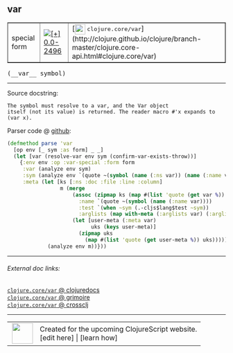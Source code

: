 ## var



 <table border="1">
<tr>
<td>special form</td>
<td><a href="https://github.com/cljsinfo/cljs-api-docs/tree/0.0-2496"><img valign="middle" alt="[+] 0.0-2496" title="Added in 0.0-2496" src="https://img.shields.io/badge/+-0.0--2496-lightgrey.svg"></a> </td>
<td>
[<img height="24px" valign="middle" src="http://i.imgur.com/1GjPKvB.png"> <samp>clojure.core/var</samp>](http://clojure.github.io/clojure/branch-master/clojure.core-api.html#clojure.core/var)
</td>
</tr>
</table>


 <samp>
(__var__ symbol)<br>
</samp>

---





Source docstring:

```
The symbol must resolve to a var, and the Var object
itself (not its value) is returned. The reader macro #'x expands to (var x).
```


Parser code @ [github](https://github.com/clojure/clojurescript/blob/r3149/src/clj/cljs/analyzer.clj#L656-L672):

```clj
(defmethod parse 'var
  [op env [_ sym :as form] _ _]
  (let [var (resolve-var env sym (confirm-var-exists-throw))]
    {:env env :op :var-special :form form
     :var (analyze env sym)
     :sym (analyze env `(quote ~(symbol (name (:ns var)) (name (:name var)))))
     :meta (let [ks [:ns :doc :file :line :column]
                 m (merge
                     (assoc (zipmap ks (map #(list 'quote (get var %)) ks))
                       :name `(quote ~(symbol (name (:name var))))
                       :test `(when ~sym (.-cljs$lang$test ~sym))
                       :arglists (map with-meta (:arglists var) (:arglists-meta var)))
                     (let [user-meta (:meta var)
                           uks (keys user-meta)]
                       (zipmap uks
                         (map #(list 'quote (get user-meta %)) uks))))]
             (analyze env m))}))
```

<!--
Repo - tag - source tree - lines:

 <pre>
clojurescript @ r3149
└── src
    └── clj
        └── cljs
            └── <ins>[analyzer.clj:656-672](https://github.com/clojure/clojurescript/blob/r3149/src/clj/cljs/analyzer.clj#L656-L672)</ins>
</pre>

-->

---



###### External doc links:

[`clojure.core/var` @ clojuredocs](http://clojuredocs.org/clojure.core/var)<br>
[`clojure.core/var` @ grimoire](http://conj.io/store/v1/org.clojure/clojure/1.7.0-beta3/clj/clojure.core/var/)<br>
[`clojure.core/var` @ crossclj](http://crossclj.info/fun/clojure.core/var.html)<br>

---

 <table>
<tr><td>
<img valign="middle" align="right" width="48px" src="http://i.imgur.com/Hi20huC.png">
</td><td>
Created for the upcoming ClojureScript website.<br>
[edit here] | [learn how]
</td></tr></table>

[edit here]:https://github.com/cljsinfo/cljs-api-docs/blob/master/cljsdoc/special_var.cljsdoc
[learn how]:https://github.com/cljsinfo/cljs-api-docs/wiki/cljsdoc-files

<!--

This information was too distracting to show to readers, but I'll leave it
commented here since it is helpful to:

- pretty-print the data used to generate this document
- and show how to retrieve that data



The API data for this symbol:

```clj
{:ns "special",
 :name "var",
 :signature ["[symbol]"],
 :history [["+" "0.0-2496"]],
 :type "special form",
 :full-name-encode "special_var",
 :source {:code "(defmethod parse 'var\n  [op env [_ sym :as form] _ _]\n  (let [var (resolve-var env sym (confirm-var-exists-throw))]\n    {:env env :op :var-special :form form\n     :var (analyze env sym)\n     :sym (analyze env `(quote ~(symbol (name (:ns var)) (name (:name var)))))\n     :meta (let [ks [:ns :doc :file :line :column]\n                 m (merge\n                     (assoc (zipmap ks (map #(list 'quote (get var %)) ks))\n                       :name `(quote ~(symbol (name (:name var))))\n                       :test `(when ~sym (.-cljs$lang$test ~sym))\n                       :arglists (map with-meta (:arglists var) (:arglists-meta var)))\n                     (let [user-meta (:meta var)\n                           uks (keys user-meta)]\n                       (zipmap uks\n                         (map #(list 'quote (get user-meta %)) uks))))]\n             (analyze env m))}))",
          :title "Parser code",
          :repo "clojurescript",
          :tag "r3149",
          :filename "src/clj/cljs/analyzer.clj",
          :lines [656 672]},
 :full-name "special/var",
 :clj-symbol "clojure.core/var",
 :docstring "The symbol must resolve to a var, and the Var object\nitself (not its value) is returned. The reader macro #'x expands to (var x)."}

```

Retrieve the API data for this symbol:

```clj
;; from Clojure REPL
(require '[clojure.edn :as edn])
(-> (slurp "https://raw.githubusercontent.com/cljsinfo/cljs-api-docs/catalog/cljs-api.edn")
    (edn/read-string)
    (get-in [:symbols "special/var"]))
```

-->
